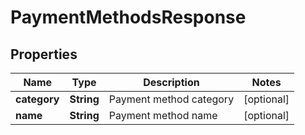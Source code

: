 
# PaymentMethodsResponse

## Properties
Name | Type | Description | Notes
------------ | ------------- | ------------- | -------------
**category** | **String** | Payment method category |  [optional]
**name** | **String** | Payment method name |  [optional]



